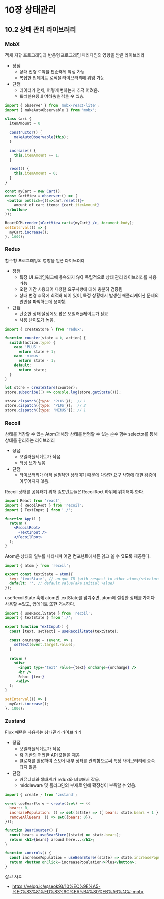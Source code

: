 # 10장 상태관리
## 10.2 상태 관리 라이브러리

### MobX
객체 지향 프로그래밍과 반응형 프로그래밍 패러다임의 영향을 받은 라이브러리
- 장점
  - 상태 변경 로직을 단순하게 작성 가능
  - 복잡한 업데이트 로직을 라이브러리에 위임 가능
- 단점
  - 데이터가 언제, 어떻게 변하는지 추적 어려움.
  - 트러블슈팅에 어려움을 겪을 수 있음.
 
```jsx
import { observer } from 'mobx-react-lite';
import { makeAutoObservable } from 'mobx';

class Cart {
  itemAmount = 0;
  
  constructor() {
    makeAutoObservable(this);
  }
  
  increase() {
    this.itemAmount += 1;
  }
  
  reset() {
    this.itemAmount = 0;
  }
}

const myCart = new Cart();
const CartView = observer(() => (
 <button onClick={()=>cart.reset()}>
    amount of cart items: {cart.itemAmount}
 </button>
));

ReactDOM.render(<CartView cart={myCart} />, document.body);
setInterval(() => {
  myCart.increase();
}, 1000);
```

### Redux
함수형 프로그래밍의 영향을 받은 라이브러리
- 장점
  - 특정 UI 프레임워크에 종속되지 않아 독립적으로 상태 관리 라이브러리를 사용 가능
  - 오랜 기간 사용되어 다양한 요구사항에 대해 충분히 검증됨
  - 상태 변경 추적에 최적화 되어 있어, 특정 상황에서 발생한 애플리케이션 문제의 원인을 파악하는데 용이함.
- 단점
  - 단순한 상태 설정에도 많은 보일러플레이트가 필요
  - 사용 난이도가 높음.
 
```jsx
import { createStore } from 'redux';

function counter(state = 0, action) {
  switch(action.type) {
    case 'PLUS':
      return state + 1;
    case 'MINUS':
      return state - 1;
    default:
      return state;
  }
}

let store = createStore(counter);
store.subscribe(() => console.log(store.getState()));

store.dispatch({type: 'PLUS'});  // 1
store.dispatch({type: 'PLUS'});  // 2
store.dispatch({type: 'MINUS'}); // 1
```

### Recoil
상태를 저장할 수 있는 Atom과 해당 상태를 변형할 수 있는 순수 함수 selector를 통해 상태를 관리하는 라이브러리
- 장점
  - 보일러플레이트가 적음.
  - 러닝 브가 낮음
- 단점
  - 라이브러리가 아직 실험적인 상태이기 때문에 다양한 요구 사항에 대한 검증이 이루어지지 않음.
 
Recoil 상태를 공유하기 위해 컴포넌트들은 RecoilRoot 하위에 위치해야 한다.
```jsx
import React from 'react';
import { RecoilRoot } from 'recoil';
import { TextInput } from './';

function App() {
  return (
    <RecoilRoot>
      <TextInput />
    </RecoilRoot>  
  );
}
```

Atom은 상태의 일부를 나타내며 어떤 컴포넌트에서든 읽고 쓸 수 있도록 제공된다.
```jsx
import { atom } from 'recoil';

export const textState = atom({
  key: 'textState', // unique ID (with respect to other atoms/selectors)
  default: '', // default value(aka initial value)
});
```

useRecoilState 훅에 atom인 textState를 넘겨주면, atom에 설정한 상태를 가져다 사용할 수있고, 업데이트 또한 가능하다.
```jsx
import { useRecoilState } from 'recoil';
import { textState } from './';

export function TextInput() {
  const [text, setText] = useRecoilState(textState);
  
  const onChange = (event) => {
    setText(event.target.value);
  }
  
  return (
    <div>
      <input type='text' value={text} onChange={onChange} />
      <br />
      Echo: {text}
     </div>
  );
}

setInterval(() => {
  myCart.increase();
}, 1000);
```

### Zustand
Flux 패턴을 사용하는 상태관리 라이브러리
- 장점
  - 보일러플레이트가 적음.
  - 훅 기반의 편리한 API 모듈을 제공
  - 클로저를 활용하여 스토어 내부 상태를 관리함으로써 특정 라이브러리에 종속되지 않음
- 단점
  - 커뮤니티와 생태계가 redux와 비교해서 작음.
  - middleware 및 플러그인의 부재로 인해 확장성이 부족할 수 있음.

```jsx
import { create } from 'zustand';

const useBearStore = create((set) => ({
  bears: 0,
  increasePopulation: () => set((state) => ({ bears: state.bears + 1 })),
  removeAllBears: () => set({bears: 0}),
}));

function BearCounter() {
  const bears = useBearStore((state) => state.bears);
  return <h1>{bears} around here...</h1>;
}

function Controls() {
  const increasePopulation = useBearStore((state) => state.increasePopulation);
  return <button onClick={increasePopulation}>Plus</button>;
}
```


참고 자료
- https://velog.io/@seok93/10%EC%9E%A5-%EC%83%81%ED%83%9C%EA%B4%80%EB%A6%AC#-mobx
